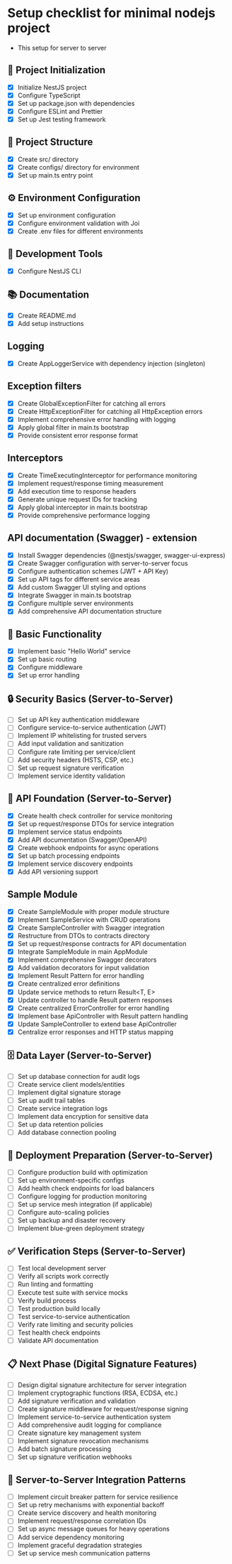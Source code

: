 # Setup checklist for minimal nodejs project

- This setup for server to server

## 🚀 Project Initialization

- [x] Initialize NestJS project
- [x] Configure TypeScript
- [x] Set up package.json with dependencies
- [x] Configure ESLint and Prettier
- [x] Set up Jest testing framework

## 📁 Project Structure

- [x] Create src/ directory
- [x] Create configs/ directory for environment
- [x] Set up main.ts entry point

## ⚙️ Environment Configuration

- [x] Set up environment configuration
- [x] Configure environment validation with Joi
- [x] Create .env files for different environments

## 🔧 Development Tools

- [x] Configure NestJS CLI

## 📚 Documentation

- [x] Create README.md
- [x] Add setup instructions

## Logging

- [x] Create AppLoggerService with dependency injection (singleton)

## Exception filters

- [x] Create GlobalExceptionFilter for catching all errors
- [x] Create HttpExceptionFilter for catching all HttpException errors
- [x] Implement comprehensive error handling with logging
- [x] Apply global filter in main.ts bootstrap
- [x] Provide consistent error response format

## Interceptors

- [x] Create TimeExecutingInterceptor for performance monitoring
- [x] Implement request/response timing measurement
- [x] Add execution time to response headers
- [x] Generate unique request IDs for tracking
- [x] Apply global interceptor in main.ts bootstrap
- [x] Provide comprehensive performance logging

## API documentation (Swagger) - extension

- [x] Install Swagger dependencies (@nestjs/swagger, swagger-ui-express)
- [x] Create Swagger configuration with server-to-server focus
- [x] Configure authentication schemes (JWT + API Key)
- [x] Set up API tags for different service areas
- [x] Add custom Swagger UI styling and options
- [x] Integrate Swagger in main.ts bootstrap
- [x] Configure multiple server environments
- [x] Add comprehensive API documentation structure

## 🚦 Basic Functionality

- [x] Implement basic "Hello World" service
- [x] Set up basic routing
- [x] Configure middleware
- [x] Set up error handling

## 🔒 Security Basics (Server-to-Server)

- [ ] Set up API key authentication middleware
- [ ] Configure service-to-service authentication (JWT)
- [ ] Implement IP whitelisting for trusted servers
- [ ] Add input validation and sanitization
- [ ] Configure rate limiting per service/client
- [ ] Add security headers (HSTS, CSP, etc.)
- [ ] Set up request signature verification
- [ ] Implement service identity validation

## 📡 API Foundation (Server-to-Server)

- [x] Create health check controller for service monitoring
- [x] Set up request/response DTOs for service integration
- [x] Implement service status endpoints
- [x] Add API documentation (Swagger/OpenAPI)
- [x] Create webhook endpoints for async operations
- [x] Set up batch processing endpoints
- [x] Implement service discovery endpoints
- [x] Add API versioning support

## Sample Module

- [x] Create SampleModule with proper module structure
- [x] Implement SampleService with CRUD operations
- [x] Create SampleController with Swagger integration
- [x] Restructure from DTOs to contracts directory
- [x] Set up request/response contracts for API documentation
- [x] Integrate SampleModule in main AppModule
- [x] Implement comprehensive Swagger decorators
- [x] Add validation decorators for input validation
- [x] Implement Result Pattern for error handling
- [x] Create centralized error definitions
- [x] Update service methods to return Result<T, E>
- [x] Update controller to handle Result pattern responses
- [x] Create centralized ErrorController for error handling
- [x] Implement base ApiController with Result pattern handling
- [x] Update SampleController to extend base ApiController
- [x] Centralize error responses and HTTP status mapping

## 🗄️ Data Layer (Server-to-Server)

- [ ] Set up database connection for audit logs
- [ ] Create service client models/entities
- [ ] Implement digital signature storage
- [ ] Set up audit trail tables
- [ ] Create service integration logs
- [ ] Implement data encryption for sensitive data
- [ ] Set up data retention policies
- [ ] Add database connection pooling

## 🚀 Deployment Preparation (Server-to-Server)

- [ ] Configure production build with optimization
- [ ] Set up environment-specific configs
- [ ] Add health check endpoints for load balancers
- [ ] Configure logging for production monitoring
- [ ] Set up service mesh integration (if applicable)
- [ ] Configure auto-scaling policies
- [ ] Set up backup and disaster recovery
- [ ] Implement blue-green deployment strategy

## ✅ Verification Steps (Server-to-Server)

- [ ] Test local development server
- [ ] Verify all scripts work correctly
- [ ] Run linting and formatting
- [ ] Execute test suite with service mocks
- [ ] Verify build process
- [ ] Test production build locally
- [ ] Test service-to-service authentication
- [ ] Verify rate limiting and security policies
- [ ] Test health check endpoints
- [ ] Validate API documentation

## 📋 Next Phase (Digital Signature Features)

- [ ] Design digital signature architecture for server integration
- [ ] Implement cryptographic functions (RSA, ECDSA, etc.)
- [ ] Add signature verification and validation
- [ ] Create signature middleware for request/response signing
- [ ] Implement service-to-service authentication system
- [ ] Add comprehensive audit logging for compliance
- [ ] Create signature key management system
- [ ] Implement signature revocation mechanisms
- [ ] Add batch signature processing
- [ ] Set up signature verification webhooks

## 🔗 Server-to-Server Integration Patterns

- [ ] Implement circuit breaker pattern for service resilience
- [ ] Set up retry mechanisms with exponential backoff
- [ ] Create service discovery and health monitoring
- [ ] Implement request/response correlation IDs
- [ ] Set up async message queues for heavy operations
- [ ] Add service dependency monitoring
- [ ] Implement graceful degradation strategies
- [ ] Set up service mesh communication patterns
